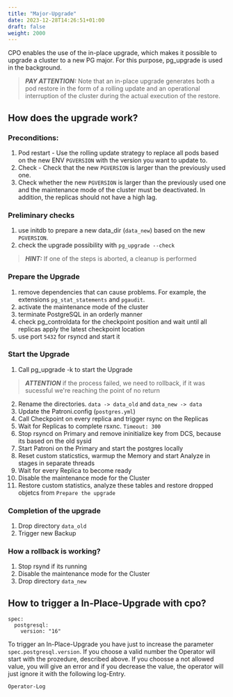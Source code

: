 ```yaml
---
title: "Major-Upgrade"
date: 2023-12-28T14:26:51+01:00
draft: false
weight: 2000
---
```


CPO enables the use of the in-place upgrade, which makes it possible to upgrade a cluster to a new PG major. For this purpose, pg_upgrade is used in the background.

> **_PAY ATTENTION:_**  Note that an in-place upgrade generates both a pod restore in the form of a rolling update and an operational interruption of the cluster during the actual execution of the restore.

## How does the upgrade work?

### Preconditions:
1. Pod restart - Use the rolling update strategy to replace all pods based on the new ENV `PGVERSION` with the version you want to update to.
2. Check - Check that the new `PGVERSION` is larger than the previously used one.
3. Check whether the new `PGVERSION` is larger than the previously used one and the maintenance mode of the cluster must be deactivated. In addition, the replicas should not have a high lag.

### Preliminary checks

1. use initdb to prepare a new data_dir (`data_new`) based on the new `PGVERSION`.
2. check the upgrade possibility with `pg_upgrade --check`

> **_HINT:_**  If one of the steps is aborted, a cleanup is performed

### Prepare the Upgrade
1. remove dependencies that can cause problems. For example, the extensions `pg_stat_statements` and `pgaudit`.
2. activate the maintenance mode of the cluster
3. terminate PostgreSQL in an orderly manner
4. check pg_controldata for the checkpoint position and wait until all replicas apply the latest checkpoint location
5. use port `5432` for rsyncd and start it 

### Start the Upgrade

1. Call pg_upgrade -k to start the Upgrade
> **_ATTENTION_** if the process failed, we need to rollback, if it was sucessful we're reaching the point of no return
2. Rename the directories. `data -> data_old` and `data_new -> data`
3. Update the Patroni.config (`postgres.yml`)
4. Call Checkpoint on every replica and trigger rsync on the Replicas
5. Wait for Replicas to complete rsxnc. `Timeout: 300` 
6. Stop rsyncd on Primary and remove ininitialize key from DCS, because its based on the old sysid
7. Start Patroni on the Primary and start the postgres locally
8. Reset custom staticstics, warmup the Memory and start Analyze in stages in separate threads
9. Wait for every Replica to become ready
10. Disable the maintenance mode for the Cluster
11. Restore custom statistics, analyze these tables and restore dropped objetcs from `Prepare the upgrade`

### Completion of the upgrade
1. Drop directory `data_old`
2. Trigger new Backup

### How a rollback is working?
1. Stop rsynd if its running
2. Disable the maintenance mode for the Cluster
3. Drop directory `data_new`


## How to trigger a In-Place-Upgrade with cpo?

```
spec:
  postgresql:
    version: "16"
```
To trigger an In-Place-Upgrade you have just to increase the parameter `spec.postgresql.version`. If you choose a valid number the Operator will start with the prozedure, described above. 
If you choosse a not allowed value, you will give an error and if you decrease the value, the operator will just ignore it with the following log-Entry.
```
Operator-Log
````